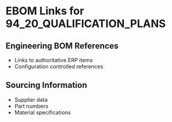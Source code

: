 # EBOM Links for 94_20_QUALIFICATION_PLANS

## Engineering BOM References
- Links to authoritative ERP items
- Configuration controlled references

## Sourcing Information
- Supplier data
- Part numbers
- Material specifications
